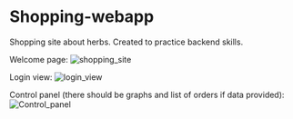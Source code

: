 # Shopping-webapp
Shopping site about herbs. Created to practice backend skills.

Welcome page:
![shopping_site](https://github.com/sebastianbrzustowicz/Shopping-site/assets/66909222/796d7eaa-c53a-4e0c-8536-9173aa30384e)

Login view:
![login_view](https://github.com/sebastianbrzustowicz/Shopping-site/assets/66909222/d8fb77fe-95ed-4c34-9443-05899b4dbcce)

Control panel (there should be graphs and list of orders if data provided):
![Control_panel](https://github.com/sebastianbrzustowicz/Shopping-site/assets/66909222/dcab6de2-483f-4787-b121-0746ab57923a)
